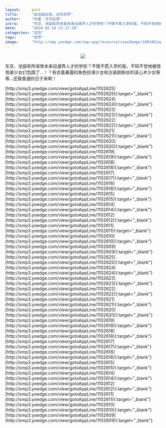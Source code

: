 ```yaml
---
layout:     post
title:      "由池袋出发，迈向世界"
author:     "作者：守月史贵"
intro:      "东京、池袋有所培育未来动漫界人才的学校？不情不愿入学的我，不知不觉地被怪怪美少女们包围了…！？有衣着暴露的角色扮演少女和古装剧粉丝的读心术少女等等…还我普通的日子来啊！"
date:       "2018-02-14 12:17:18"
categories: "迈向"
tags:       "世界"
image:      "http://smp.yoedge.com/smp-app/resource/viewImage/1003461appline.png"
---
```

<div style="text-align: center">
<p><img src="http://smp.yoedge.com/smp-app/resource/viewImage/1003461appline.png"/></p>
</div>
<p class="post-meta">
<span>东京、池袋有所培育未来动漫界人才的学校？不情不愿入学的我，不知不觉地被怪怪美少女们包围了…！？有衣着暴露的角色扮演少女和古装剧粉丝的读心术少女等等…还我普通的日子来啊！</span>
</p>
[http://smp3.yoedge.com/view/gotoAppLine/1102625](http://smp3.yoedge.com/view/gotoAppLine/1102625){:target="_blank"}
[http://smp3.yoedge.com/view/gotoAppLine/1102624](http://smp3.yoedge.com/view/gotoAppLine/1102624){:target="_blank"}
[http://smp3.yoedge.com/view/gotoAppLine/1102623](http://smp3.yoedge.com/view/gotoAppLine/1102623){:target="_blank"}
[http://smp3.yoedge.com/view/gotoAppLine/1102622](http://smp3.yoedge.com/view/gotoAppLine/1102622){:target="_blank"}
[http://smp3.yoedge.com/view/gotoAppLine/1102621](http://smp3.yoedge.com/view/gotoAppLine/1102621){:target="_blank"}
[http://smp3.yoedge.com/view/gotoAppLine/1102620](http://smp3.yoedge.com/view/gotoAppLine/1102620){:target="_blank"}
[http://smp3.yoedge.com/view/gotoAppLine/1102619](http://smp3.yoedge.com/view/gotoAppLine/1102619){:target="_blank"}
[http://smp3.yoedge.com/view/gotoAppLine/1102618](http://smp3.yoedge.com/view/gotoAppLine/1102618){:target="_blank"}
[http://smp3.yoedge.com/view/gotoAppLine/1102617](http://smp3.yoedge.com/view/gotoAppLine/1102617){:target="_blank"}
[http://smp3.yoedge.com/view/gotoAppLine/1102616](http://smp3.yoedge.com/view/gotoAppLine/1102616){:target="_blank"}
[http://smp3.yoedge.com/view/gotoAppLine/1102615](http://smp3.yoedge.com/view/gotoAppLine/1102615){:target="_blank"}
[http://smp3.yoedge.com/view/gotoAppLine/1102614](http://smp3.yoedge.com/view/gotoAppLine/1102614){:target="_blank"}
[http://smp3.yoedge.com/view/gotoAppLine/1102612](http://smp3.yoedge.com/view/gotoAppLine/1102612){:target="_blank"}
[http://smp3.yoedge.com/view/gotoAppLine/1102611](http://smp3.yoedge.com/view/gotoAppLine/1102611){:target="_blank"}
[http://smp3.yoedge.com/view/gotoAppLine/1102610](http://smp3.yoedge.com/view/gotoAppLine/1102610){:target="_blank"}
[http://smp3.yoedge.com/view/gotoAppLine/1102609](http://smp3.yoedge.com/view/gotoAppLine/1102609){:target="_blank"}
[http://smp3.yoedge.com/view/gotoAppLine/1102625](http://smp3.yoedge.com/view/gotoAppLine/1102625){:target="_blank"}
[http://smp3.yoedge.com/view/gotoAppLine/1102624](http://smp3.yoedge.com/view/gotoAppLine/1102624){:target="_blank"}
[http://smp3.yoedge.com/view/gotoAppLine/1102623](http://smp3.yoedge.com/view/gotoAppLine/1102623){:target="_blank"}
[http://smp3.yoedge.com/view/gotoAppLine/1102622](http://smp3.yoedge.com/view/gotoAppLine/1102622){:target="_blank"}
[http://smp3.yoedge.com/view/gotoAppLine/1102621](http://smp3.yoedge.com/view/gotoAppLine/1102621){:target="_blank"}
[http://smp3.yoedge.com/view/gotoAppLine/1102620](http://smp3.yoedge.com/view/gotoAppLine/1102620){:target="_blank"}
[http://smp3.yoedge.com/view/gotoAppLine/1102619](http://smp3.yoedge.com/view/gotoAppLine/1102619){:target="_blank"}
[http://smp3.yoedge.com/view/gotoAppLine/1102618](http://smp3.yoedge.com/view/gotoAppLine/1102618){:target="_blank"}
[http://smp3.yoedge.com/view/gotoAppLine/1102617](http://smp3.yoedge.com/view/gotoAppLine/1102617){:target="_blank"}
[http://smp3.yoedge.com/view/gotoAppLine/1102616](http://smp3.yoedge.com/view/gotoAppLine/1102616){:target="_blank"}
[http://smp3.yoedge.com/view/gotoAppLine/1102615](http://smp3.yoedge.com/view/gotoAppLine/1102615){:target="_blank"}
[http://smp3.yoedge.com/view/gotoAppLine/1102614](http://smp3.yoedge.com/view/gotoAppLine/1102614){:target="_blank"}
[http://smp3.yoedge.com/view/gotoAppLine/1102612](http://smp3.yoedge.com/view/gotoAppLine/1102612){:target="_blank"}
[http://smp3.yoedge.com/view/gotoAppLine/1102611](http://smp3.yoedge.com/view/gotoAppLine/1102611){:target="_blank"}
[http://smp3.yoedge.com/view/gotoAppLine/1102610](http://smp3.yoedge.com/view/gotoAppLine/1102610){:target="_blank"}
[http://smp3.yoedge.com/view/gotoAppLine/1102609](http://smp3.yoedge.com/view/gotoAppLine/1102609){:target="_blank"}


